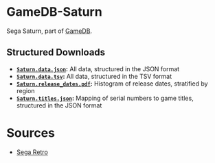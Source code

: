 # GameDB-Saturn
Sega Saturn, part of [GameDB](https://github.com/niemasd/GameDB).

## Structured Downloads
* **[`Saturn.data.json`](https://github.com/niemasd/GameDB-Saturn/releases/latest/download/Saturn.data.json):** All data, structured in the JSON format
* **[`Saturn.data.tsv`](https://github.com/niemasd/GameDB-Saturn/releases/latest/download/Saturn.data.tsv):** All data, structured in the TSV format
* **[`Saturn.release_dates.pdf`](https://github.com/niemasd/GameDB-Saturn/releases/latest/download/Saturn.release_dates.pdf):** Histogram of release dates, stratified by region
* **[`Saturn.titles.json`](https://github.com/niemasd/GameDB-Saturn/releases/latest/download/Saturn.titles.json):** Mapping of serial numbers to game titles, structured in the JSON format

# Sources
* [Sega Retro](https://segaretro.org/Category:Saturn_games)
